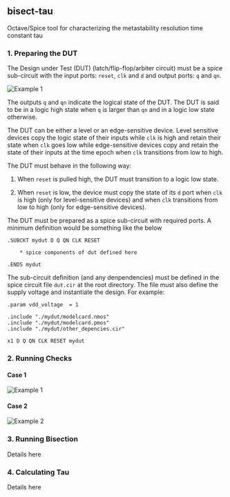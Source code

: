## bisect-tau
Octave/Spice tool for characterizing the metastability resolution time constant tau

### 1. Preparing the DUT

The Design under Test (DUT) (latch/flip-flop/arbiter circuit) must be a spice
sub-circuit with the input ports: `reset`, `clk` and `d` and output ports: `q`
and `qn`.

![Example 1](https://cdn.rawgit.com/xprova/bisect-tau/master/figures/diagram.svg)

The outputs `q` and `qn` indicate the logical state of the DUT. The DUT is
said to be in a logic high state when `q` is larger than `qn` and in a logic
low state otherwise.

The DUT can be either a level or an edge-sensitive device. Level sensitive
devices copy the logic state of their inputs while `clk` is high and retain
their state when `clk` goes low while edge-sensitive devices copy and retain
the state of their inputs at the time epoch when `clk` transitions from low to
high.

The DUT must behave in the following way:

1. When `reset` is pulled high, the DUT must transition to a logic low state.

2. When `reset` is low, the device must copy the state of its `d` port when
`clk` is high (only for level-sensitive devices) and when `clk` transitions
from low to high (only for edge-sensitive devices).

The DUT must be prepared as a spice sub-circuit with required ports. A minimum
definition would be something like the below

```
.SUBCKT mydut D Q QN CLK RESET

	* spice components of dut defined here

.ENDS mydut
```

The sub-circuit definition (and any denpendencies) must be defined in the
spice circuit file `dut.cir` at the root directory. The file must also
define the supply voltage and instantiate the design. For example:

```
.param vdd_voltage 	= 1

.include "./mydut/modelcard.nmos"
.include "./mydut/modelcard.pmos"
.include "./mydut/other_depencies.cir"

x1 D Q QN CLK RESET mydut
```

### 2. Running Checks

#### Case 1

![Example 1](https://cdn.rawgit.com/xprova/bisect-tau/master/figures/example1.svg)

#### Case 2

![Example 2](https://cdn.rawgit.com/xprova/bisect-tau/master/figures/example2.svg)

### 3. Running Bisection

Details here

### 4. Calculating Tau

Details here